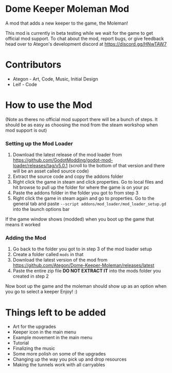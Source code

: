 # Dome Keeper Moleman Mod
A mod that adds a new keeper to the game, the Moleman!

This mod is currently in beta testing while we wait for the game to get official mod support. To chat about the mod, report bugs, or give feedback head over to Ategon's development discord at  https://discord.gg/HNwTAW7

# Contributors
- Ategon - Art, Code, Music, Initial Design
- Leif - Code

# How to use the Mod
(Note as theres no official mod support there will be a bunch of steps. It should be as easy as choosing the mod from the steam workshop when mod support is out)

### Setting up the Mod Loader
1. Download the latest release of the mod loader from https://github.com/GodotModding/godot-mod-loader/releases/tag/v5.0.1 (scroll to the bottom of that version and there will be an asset called source code)
2. Extract the source code and copy the addons folder
3. Right click the game in steam and click properties. Go to local files and hit browse to pull up the folder for where the game is on your pc
4. Paste the addons folder in the folder you got to from step 3
5. Right click the game in steam again and go to properties. Go to the general tab and paste `--script addons/mod_loader/mod_loader_setup.gd` into the launch options bar

If the game window shows (modded) when you boot up the game that means it worked

### Adding the Mod
1. Go back to the folder you got to in step 3 of the mod loader setup
2. Create a folder called `mods` in that
3. Download the latest version of the mod from https://github.com/Ategon/Dome-Keeper-Moleman/releases/latest
4. Paste the entire zip file **DO NOT EXTRACT IT** into the mods folder you created in step 2

Now boot up the game and the moleman should show up as an option when you go to select a keeper
Enjoy! :)

# Things left to be added
- Art for the upgrades
- Keeper icon in the main menu
- Example movement in the main menu
- Tutorial
- Finalizing the music
- Some more polish on some of the upgrades
- Changing up the way you pick up and drop resources
- Making the tunnels work with all carryables
